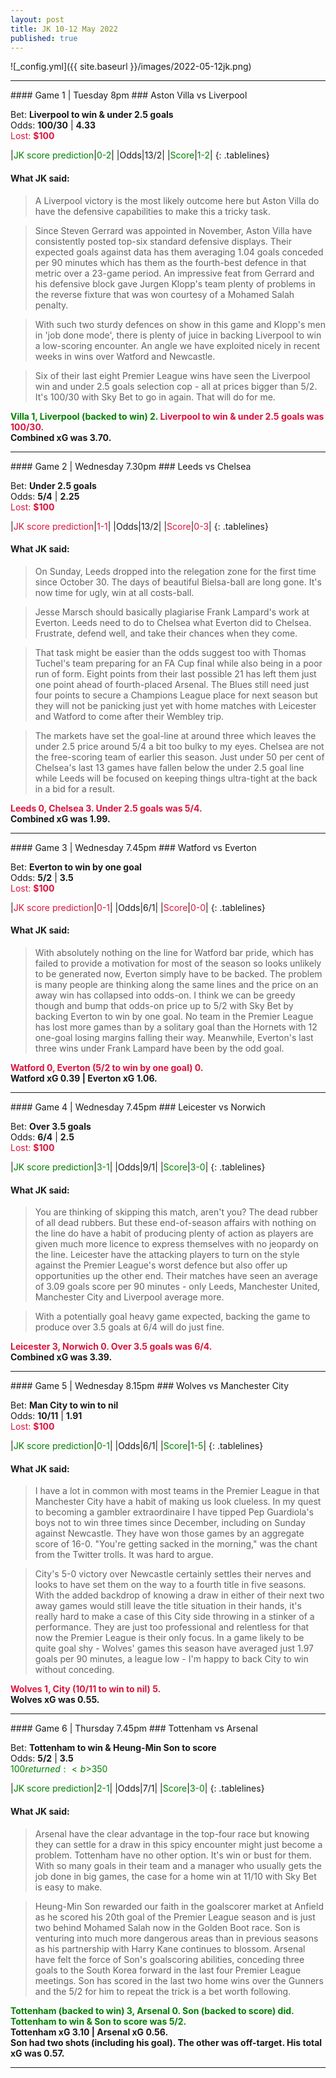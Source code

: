 ```yaml
---
layout: post
title: JK 10-12 May 2022
published: true
---
```


![_config.yml]({{ site.baseurl }}/images/2022-05-12jk.png)

<hr>
#### Game 1 | Tuesday 8pm
### Aston Villa vs Liverpool

Bet: <b>Liverpool to win & under 2.5 goals</b><br>
Odds: <b>100/30</b> | <b>4.33</b><br><font color="crimson">Lost: <b>$100</b></font>
<p></p>
<style>
.tablelines table, .tablelines td, .tablelines th {
        border: 1px solid black;
        }
td {
    padding-right: 15px;
}
td {
    padding-left: 5px;
}
</style>
|<font color="green">JK score prediction</font>|<font color="green">0-2</font>|
|Odds|13/2|
|<font color="green">Score</font>|<font color="green">1-2</font>|
{: .tablelines}

#### What JK said:
> A Liverpool victory is the most likely outcome here but Aston Villa do have the defensive capabilities to make this a tricky task.

> Since Steven Gerrard was appointed in November, Aston Villa have consistently posted top-six standard defensive displays. Their expected goals against data has them averaging 1.04 goals conceded per 90 minutes which has them as the fourth-best defence in that metric over a 23-game period. An impressive feat from Gerrard and his defensive block gave Jurgen Klopp's team plenty of problems in the reverse fixture that was won courtesy of a Mohamed Salah penalty.

> With such two sturdy defences on show in this game and Klopp's men in 'job done mode', there is plenty of juice in backing Liverpool to win a low-scoring encounter. An angle we have exploited nicely in recent weeks in wins over Watford and Newcastle.

> Six of their last eight Premier League wins have seen the Liverpool win and under 2.5 goals selection cop - all at prices bigger than 5/2. It's 100/30 with Sky Bet to go in again. That will do for me.

<b><font color="green">Villa 1, Liverpool (backed to win) 2. </font><font color="crimson">Liverpool to win & under 2.5 goals was 100/30.</font><br>Combined xG was 3.70.</b>

<hr>
#### Game 2 | Wednesday 7.30pm
### Leeds vs Chelsea

Bet: <b>Under 2.5 goals</b><br>
Odds: <b>5/4</b> | <b>2.25</b><br><font color="crimson">Lost: <b>$100</b></font>
<p></p>
<style>
.tablelines table, .tablelines td, .tablelines th {
        border: 1px solid black;
        }
td {
    padding-right: 15px;
}
td {
    padding-left: 5px;
}
</style>
|<font color="crimson">JK score prediction</font>|<font color="crimson">1-1</font>|
|Odds|13/2|
|<font color="crimson">Score</font>|<font color="crimson">0-3</font>|
{: .tablelines}

#### What JK said:

> On Sunday, Leeds dropped into the relegation zone for the first time since October 30. The days of beautiful Bielsa-ball are long gone. It's now time for ugly, win at all costs-ball.

> Jesse Marsch should basically plagiarise Frank Lampard's work at Everton. Leeds need to do to Chelsea what Everton did to Chelsea. Frustrate, defend well, and take their chances when they come.

> That task might be easier than the odds suggest too with Thomas Tuchel's team preparing for an FA Cup final while also being in a poor run of form. Eight points from their last possible 21 has left them just one point ahead of fourth-placed Arsenal. The Blues still need just four points to secure a Champions League place for next season but they will not be panicking just yet with home matches with Leicester and Watford to come after their Wembley trip.

> The markets have set the goal-line at around three which leaves the under 2.5 price around 5/4 a bit too bulky to my eyes. Chelsea are not the free-scoring team of earlier this season. Just under 50 per cent of Chelsea's last 13 games have fallen below the under 2.5 goal line while Leeds will be focused on keeping things ultra-tight at the back in a bid for a result.

<b><font color="crimson">Leeds 0, Chelsea 3. Under 2.5 goals was 5/4.</font><br>Combined xG was 1.99.</b>

<hr>
#### Game 3 | Wednesday 7.45pm
### Watford vs Everton

Bet: <b>Everton to win by one goal</b><br>
Odds: <b>5/2</b> | <b>3.5</b><br><font color="crimson">Lost: <b>$100</b></font>
<p></p>
<style>
.tablelines table, .tablelines td, .tablelines th {
        border: 1px solid black;
        }
td {
    padding-right: 15px;
}
td {
    padding-left: 5px;
}
</style>
|<font color="crimson">JK score prediction</font>|<font color="crimson">0-1</font>|
|Odds|6/1|
|<font color="crimson">Score</font>|<font color="crimson">0-0</font>|
{: .tablelines}

#### What JK said:

> With absolutely nothing on the line for Watford bar pride, which has failed to provide a motivation for most of the season so looks unlikely to be generated now, Everton simply have to be backed. The problem is many people are thinking along the same lines and the price on an away win has collapsed into odds-on. I think we can be greedy though and bump that odds-on price up to 5/2 with Sky Bet by backing Everton to win by one goal. No team in the Premier League has lost more games than by a solitary goal than the Hornets with 12 one-goal losing margins falling their way. Meanwhile, Everton's last three wins under Frank Lampard have been by the odd goal.

<b><font color="crimson">Watford 0, Everton (5/2 to win by one goal) 0.</font><br>Watford xG 0.39 | Everton xG 1.06.</b>

<hr>
#### Game 4 | Wednesday 7.45pm
### Leicester vs Norwich

Bet: <b>Over 3.5 goals</b><br>
Odds: <b>6/4</b> | <b>2.5</b><br><font color="crimson">Lost: <b>$100</b></font>
<p></p>
<style>
.tablelines table, .tablelines td, .tablelines th {
        border: 1px solid black;
        }
td {
    padding-right: 15px;
}
td {
    padding-left: 5px;
}
</style>
|<font color="green">JK score prediction</font>|<font color="green">3-1</font>|
|Odds|9/1|
|<font color="green">Score</font>|<font color="green">3-0</font>|
{: .tablelines}

#### What JK said:

> You are thinking of skipping this match, aren't you? The dead rubber of all dead rubbers. But these end-of-season affairs with nothing on the line do have a­ habit of producing plenty of action as players are given much more licence to express themselves with no jeopardy on the line. Leicester have the attacking players to turn on the style against the Premier League's worst defence but also offer up opportunities up the other end. Their matches have seen an average of 3.09 goals score per 90 minutes - only Leeds, Manchester United, Manchester City and Liverpool average more.

> With a potentially goal heavy game expected, backing the game to produce over 3.5 goals at 6/4 will do just fine.

<b><font color="crimson">Leicester 3, Norwich 0. Over 3.5 goals was 6/4.</font><br>Combined xG was 3.39.</b>

<hr>
#### Game 5 | Wednesday 8.15pm
### Wolves vs Manchester City

Bet: <b>Man City to win to nil</b><br>
Odds: <b>10/11</b> | <b>1.91</b><br><font color="crimson">Lost: <b>$100</b></font>
<p></p>
<style>
.tablelines table, .tablelines td, .tablelines th {
        border: 1px solid black;
        }
td {
    padding-right: 15px;
}
td {
    padding-left: 5px;
}
</style>
|<font color="green">JK score prediction</font>|<font color="green">0-1</font>|
|Odds|6/1|
|<font color="green">Score</font>|<font color="green">1-5</font>|
{: .tablelines}

#### What JK said:

> I have a lot in common with most teams in the Premier League in that Manchester City have a habit of making us look clueless. In my quest to becoming a gambler extraordinaire I have tipped Pep Guardiola's boys not to win three times since December, including on Sunday against Newcastle. They have won those games by an aggregate score of 16-0. "You're getting sacked in the morning," was the chant from the Twitter trolls. It was hard to argue.

> City's 5-0 victory over Newcastle certainly settles their nerves and looks to have set them on the way to a fourth title in five seasons. With the added backdrop of knowing a draw in either of their next two away games would still leave the title situation in their hands, it's really hard to make a case of this City side throwing in a stinker of a performance. They are just too professional and relentless for that now the Premier League is their only focus. In a game likely to be quite goal shy - Wolves' games this season have averaged just 1.97 goals per 90 minutes, a league low - I'm happy to back City to win without conceding.

<b><font color="crimson">Wolves 1, City (10/11 to win to nil) 5.</font><br>Wolves xG was 0.55.</b>

<hr>
#### Game 6 | Thursday 7.45pm
### Tottenham vs Arsenal

Bet: <b>Tottenham to win & Heung-Min Son to score</b><br>
Odds: <b>5/2</b> | <b>3.5</b><br><font color="green">$100 returned: <b>$350</b></font>
<p></p>
<style>
.tablelines table, .tablelines td, .tablelines th {
        border: 1px solid black;
        }
td {
    padding-right: 15px;
}
td {
    padding-left: 5px;
}
</style>
|<font color="green">JK score prediction</font>|<font color="green">2-1</font>|
|Odds|7/1|
|<font color="green">Score</font>|<font color="green">3-0</font>|
{: .tablelines}

#### What JK said:

> Arsenal have the clear advantage in the top-four race but knowing they can settle for a draw in this spicy encounter might just become a problem. Tottenham have no other option. It's win or bust for them. With so many goals in their team and a manager who usually gets the job done in big games, the case for a home win at 11/10 with Sky Bet is easy to make.

> Heung-Min Son rewarded our faith in the goalscorer market at Anfield as he scored his 20th goal of the Premier League season and is just two behind Mohamed Salah now in the Golden Boot race. Son is venturing into much more dangerous areas than in previous seasons as his partnership with Harry Kane continues to blossom. Arsenal have felt the force of Son's goalscoring abilities, conceding three goals to the South Korea forward in the last four Premier League meetings. Son has scored in the last two home wins over the Gunners and the 5/2 for him to repeat the trick is a bet worth following.

<b><font color="green">Tottenham (backed to win) 3, Arsenal 0. Son (backed to score) did. Tottenham to win & Son to score was 5/2.</font><br>Tottenham xG 3.10 | Arsenal xG 0.56.<br>Son had two shots (including his goal). The other was off-target. His total xG was 0.57.</b>

<hr>